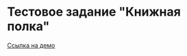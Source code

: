 # Тестовое задание "Книжная полка"
<a href="https://plnkr.co/edit/nRFnUsBuvEwz8egvLkAb">Ссылка на демо</a>
